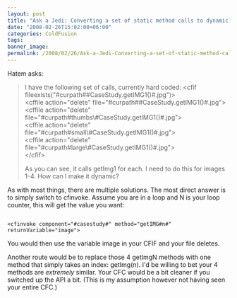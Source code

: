 ```yaml
---
layout: post
title: "Ask a Jedi: Converting a set of static method calls to dynamic calls"
date: "2008-02-26T15:02:00+06:00"
categories: ColdFusion 
tags: 
banner_image: 
permalink: /2008/02/26/Ask-a-Jedi-Converting-a-set-of-static-method-calls-to-dynamic-calls
---
```


Hatem asks:

<blockquote>
<p>
I have the following set of calls, currently hard coded:
&lt;cfif fileexists("#curpath##CaseStudy.getIMG1()#.jpg")&gt;<br> 
 &lt;cffile action="delete" file="#curpath##CaseStudy.getIMG1()#.jpg"&gt;<br>
 &lt;cffile action="delete" file="#curpath#thumbs\#CaseStudy.getIMG1()#.jpg"&gt;<br> 
 &lt;cffile action="delete" file="#curpath#small\#CaseStudy.getIMG1()#.jpg"&gt;<br>
 &lt;cffile action="delete" file="#curpath#large\#CaseStudy.getIMG1()#.jpg"&gt;<br>
&lt;/cfif&gt;<br>

As you can see, it calls getImg1 for each. I need to do this for images 1-4. How can I make it dynamic?
</p>
</blockquote>

As with most things, there are multiple solutions. The most direct answer is to simply switch to cfinvoke. Assume you are in a loop and N is your loop counter, this will get the value you want:

<code>
&lt;cfinvoke component="#casestudy#" method="getIMG#n#" returnVariable="image"&gt;
</code>

You would then use the variable image in your CFIF and your file deletes.

Another route would be to replace those 4 getImgN methods with one method that simply takes an index: getImg(n). I'd be willing to bet your 4 methods are <i>extremely</i> similar. Your CFC would be a bit cleaner if you switched up the API a bit. (This is my assumption however not having seen your entire CFC.)